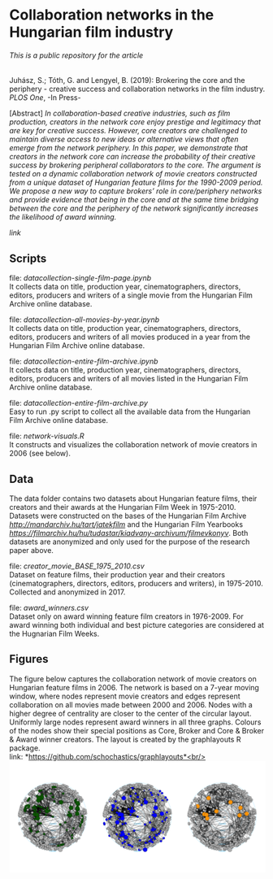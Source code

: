 # Collaboration networks in the Hungarian film industry

###### This is a public repository for the article

Juhász, S.; Tóth, G. and Lengyel, B. (2019): Brokering the core and the periphery - creative success and collaboration networks in the film industry. *PLOS One*, -In Press-

[Abstract]
*In collaboration-based creative industries, such as film production, creators in the network core enjoy prestige and legitimacy that are key for creative success. However, core creators are challenged to maintain diverse access to new ideas or alternative views that often emerge from the network periphery. In this paper, we demonstrate that creators in the network core can increase the probability of their creative success by brokering peripheral collaborators to the core. The argument is tested on a dynamic collaboration network of movie creators constructed from a unique dataset of Hungarian feature films for the 1990-2009 period. We propose a new way to capture brokers’ role in core/periphery networks and provide evidence that being in the core and at the same time bridging between the core and the periphery of the network significantly increases the likelihood of award winning.* <br>

*link* <br>


## Scripts <br>

file: *datacollection-single-film-page.ipynb*<br>
It collects data on title, production year, cinematographers, directors, editors, producers and writers of a single movie from the Hungarian Film Archive online database. <br>

file: *datacollection-all-movies-by-year.ipynb*<br>
It collects data on title, production year, cinematographers, directors, editors, producers and writers of all movies produced in a year from the Hungarian Film Archive online database. <br>

file: *datacollection-entire-film-archive.ipynb*<br>
It collects data on title, production year, cinematographers, directors, editors, producers and writers of all movies listed in the Hungarian Film Archive online database. <br>

file: *datacollection-entire-film-archive.py* <br>
Easy to run .py script to collect all the available data from the Hungarian Film Archive online database. <br>

file: *network-visuals.R* <br>
It constructs and visualizes the collaboration network of movie creators in 2006 (see below). <br>

## Data <br>

The data folder contains two datasets about Hungarian feature films, their creators and their awards at the Hungarian Film Week in 1975-2010. Datasets were constructed on the bases of the Hungarian Film Archive *http://mandarchiv.hu/tart/jatekfilm* and the Hungarian Film Yearbooks *https://filmarchiv.hu/hu/tudastar/kiadvany-archivum/filmevkonyv*. Both datasets are anonymized and only used for the purpose of the research paper above. <br>

file: *creator_movie_BASE_1975_2010.csv* <br>
Dataset on feature films, their production year and their creators (cinematographers, directors, editors, producers and writers), in 1975-2010. Collected and anonymized in 2017. 

file: *award_winners.csv* <br>
Dataset only on award winning feature film creators in 1976-2009. For award winning both individual and best picture categories are considered at the Hugnarian Film Weeks.<br>


## Figures <br>
The figure below captures the collaboration network of movie creators on Hungarian feature films in 2006. The network is based on a 7-year moving window, where nodes represent movie creators and edges represent collaboration on all movies made between 2000 and 2006. Nodes with a higher degree of centrality are closer to the center of the circular layout.  Uniformly large nodes represent award winners in all three graphs. Colours of the nodes show their special positions as Core, Broker and Core & Broker & Award winner creators. The layout is created by the graphlayouts R package. <br>
link: *https://github.com/schochastics/graphlayouts*<br/>
<br/>
![](figures/networks-core-broker-awardwinner.png)<br/>




